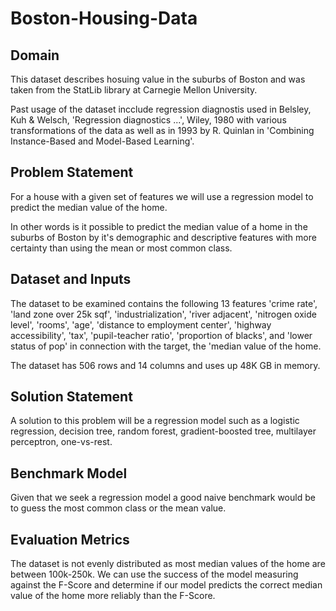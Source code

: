 # Boston-Housing-Data
## Domain
This dataset describes hosuing value in the suburbs of Boston and was taken from the StatLib library at Carnegie Mellon University.

Past usage of the dataset incclude regression diagnostis used in Belsley, Kuh & Welsch, 'Regression diagnostics ...', Wiley, 1980 with various transformations of the data as well as in 1993 by R. Quinlan in 'Combining Instance-Based and Model-Based Learning'.


## Problem Statement
For a house with a given set of features we will use a regression model to predict the median value of the home.

In other words is it possible to predict the median value of a home in the suburbs of Boston by it's demographic and descriptive features with more certainty than using the mean or most common class.

## Dataset and Inputs
The dataset to be examined contains the following 13 features 'crime rate', 'land zone over 25k sqf', 'industrialization', 'river adjacent', 'nitrogen oxide level', 'rooms', 'age', 'distance to employment center', 'highway accessibility', 'tax', 'pupil-teacher ratio', 'proportion of blacks', and 'lower status of pop' in connection with the target, the 'median value of the home.

The dataset has 506 rows and 14 columns and uses up 48K GB in memory.

## Solution Statement
A solution to this problem will be a regression model such as a logistic regression, decision tree, random forest, gradient-boosted tree, multilayer perceptron, one-vs-rest.

## Benchmark Model
Given that we seek a regression model a good naive benchmark would be to guess the most common class or the mean value.

## Evaluation Metrics
The dataset is not evenly distributed as most median values of the home are between 100k-250k. We can use the success of the model measuring against the F-Score and determine if our model predicts the correct median value of the home more reliably than the F-Score.